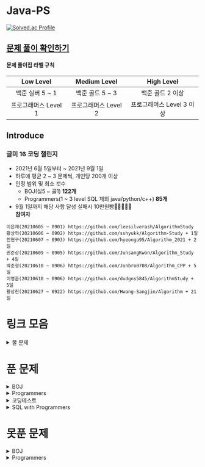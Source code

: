 # Java-PS

[![Solved.ac Profile](http://mazassumnida.wtf/api/v2/generate_badge?boj=dudqja8847)](https://solved.ac/dudqja8847/)

## [문제 풀이 확인하기](https://github.com/Sinlicon-Valley/Algorithm2021/issues)

#### 문제 풀이집 라벨 규칙

| Low Level | Medium Level | High Level |
|:------:|:------:|:------:|
|백준 실버 5 ~ 1|백준 골드 5 ~ 3|백준 골드 2 이상|
|프로그래머스 Level 1|프로그래머스 Level 2|프로그래머스 Level 3 이상|

## Introduce

### 글미 16 코딩 챌린지

- 2021년 6월 5일부터 ~ 2021년 9월 1일
- 하루에 평균 2 ~ 3 문제씩, 개인당 200개 이상
- 인정 범위 및 최소 갯수
    - BOJ(실5 ~ 골1) **122개**
    - Programmers(1 ~ 3 level SQL 제외 java/python/c++) **85개**
- 9월 1일까지 해당 사항 달성 실패시 10만원빵🤲🤲🤲🤲🤲  
  **참여자**

```이영범(20210605 ~ 0901) https://github.com/Sinlicon-Valley/Algorithm2021  
이은재(20210605 ~ 0901) https://github.com/leesilverash/AlgorithmStudy  
황상혁(20210606 ~ 0902) https://github.com/sshyukk/Algorithm-Study + 1일  
전현구(20210607 ~ 0903) https://github.com/hyeongu95/Algorithm_2021 + 2일  
권준상(20210609 ~ 0905) https://github.com/JunsangKwon/Algorithm_Study + 4일  
박준형(20210610 ~ 0906) https://github.com/Junbro0708/Algorithm_CPP + 5일  
이영훈(20210610 ~ 0906) https://github.com/dudgns5845/AlgorithmStudy + 5일  
황상진(20210627 ~ 0922) https://github.com/Hwang-Sangjin/Algorithm + 21일  
```

# 링크 모음

<details>
    <summary>꿀 문제</summary>
    문제추천 https://github.com/tony9402/baekjoon/blob/main/picked.md
</details>

# 푼 문제

<details>
    <summary>BOJ</summary>

|    문제     |       제목        |                   유형                   | 비고  |
|:---------:|:---------------:|:--------------------------------------:|:---:|
| BOJ 1003  |     피보나치 함수     |                   DP                   |  ⁉  |
| BOJ 1010  |      다리 놓기      |                   DP                   ||
| BOJ 1026  |       보물        |                Sorting                 ||
| BOJ 1051  |     숫자 정사각형     |         Implement, Brute Force         ||
| BOJ 1094  |       막대기       |             Binary Search              ||
| BOJ 1158  |     요세푸스 문제     |                 Queue                  ||
| BOJ 1197  |    최소 스패닝 트리    |        MST, Kruskal, Union Find        ||
| BOJ 1292  |    쉽게 푸는 문제     |               Implement                ||
| BOJ 1300  |      K번째 수      |             Binary Search              ||
| BOJ 1302  |      베스트셀러      |             Hash Set & Map             ||
| BOJ 1389  | 케빈 베이컨의 6단계 법칙  |          Floyd Warshall, BFS           ||
| BOJ 1406  |       에디터       |                 Stack                  ||
| BOJ 1439  |       뒤집개       |                 Greedy                 ||
| BOJ 1461  |       도서관       |                 Greedy                 ||
| BOJ 1463  |       뒤집개       |                   DP                   | 💦  |
| BOJ 1475  |       방번호       |               Implement                ||
| BOJ 1504  |    특정한 최단 경로    |            Graph, Dijkstra             ||
| BOJ 1520  |      내리막길       |             Graph, DP, DFS             ||
| BOJ 1620  | 나는야 포켓몬 마스터 이다솜 |                HashMap                 ||
| BOJ 1655  |    가운데를 말해요     |             Priority Queue             ||
| BOJ 1697  |      숨바꼭질       |                  BFS                   ||
| BOJ 1715  |     카드 정렬하기     |         Greedy, Priority Queue         ||
| BOJ 1744  |      수 묶기       |                 Greedy                 ||
| BOJ 1753  |      최단경로       |        Dijkstra, Priority Queue        ||
| BOJ 1759  |     암호 만들기      |       Combination, Backtracking        ||
| BOJ 1874  |      스택 수열      |                 Stack                  ||
| BOJ 1990  |     소수인팰린드롬     |          Math, Number Theory           ||
| BOJ 1904  |      01타일       |                   DP                   ||
| BOJ 1916  |    최소비용 구하기     |        Dijkstra, Priority Queue        ||
| BOJ 1920  |      수 찾기       |             Binary Search              ||
| BOJ 1926  |       그림        |                  BFS                   ||
| BOJ 1927  |      최소 힙       |             Priority Queue             ||
| BOJ 1931  |     회의실 배정      |                 Greedy                 ||
| BOJ 1946  |      신입사원       |                 Greedy                 ||
| BOJ 1966  |    프린터 Queue    |         Queue, Priority Queue          ||
| BOJ 1976  |      여행가자       |               Graph, BFS               ||
| BOJ 1987  |       알파벳       |                  DFS                   ||
| BOJ 1991  |      트리 순회      |                  Tree                  ||
| BOJ 2075  |     N번째 큰 수     |             Priority Queue             ||
| BOJ 2109  |      순회강연       |                 Greedy                 ||
| BOJ 2164  |      카드 2       |                 Queue                  ||
| BOJ 2174  |    로봇 시뮬레이션     |               Simulation               ||
| BOJ 2212  |       센서        |                 Greedy                 ||
| BOJ 2407  |       조합        |            Combination, DP             ||
| BOJ 2457  |     공주님의 정원     |                 Greedy                 | 💦  |
| BOJ 2493  |        탑        |                 Stack                  ||
| BOJ 2563  |       색종이       |               Implement                ||
| BOJ 2564  |       경비원       |               Implement                ||
| BOJ 2573  |       빙산        |         Graph, BFS, Implement          ||
| BOJ 2577  |     숫자의 개수      |                 String                 ||
| BOJ 2578  |       빙고        |               Implement                ||
| BOJ 2583  |     영역 구하기      |                  BFS                   ||
| BOJ 2609  |  최대공약수와 최소공배수   |          Math, Number Theory           ||
| BOJ 2644  |      촌수계산       |                  BFS                   ||
| BOJ 2696  |     중앙값 구하기     |             Priority Queue             ||
| BOJ 2776  |       암기왕       |             Hash Set & Map             ||
| BOJ 2799  |      블라인드       |               Implement                ||
| BOJ 2839  |      설탕배달       |                   DP                   ||
| BOJ 2847  |   게임을 만든 동준이    |                 Greedy                 ||
| BOJ 2947  |      나무조각       |               Simulation               ||
| BOJ 2960  |   에라토스테네스의 체    |               Implement                ||
| BOJ 3055  |       탈출        |                  BFS                   ||
| BOJ 3107  |      IPv6       |           Implement, String            ||
| BOJ 3190  |        뱀        |               Implement                ||
| BOJ 3425  |       고스택       |            Implement, Stack            ||
| BOJ 4179  |       불!        |                  BFS                   ||
| BOJ 4358  |       생태학       |             Hash Set & Map             ||
| BOJ 4796  |       캠핑        |                 Greedy                 ||
| BOJ 4963  |      섬의 개수      |                  BFS                   ||
| BOJ 5397  |       키로거       |                 Stack                  ||
| BOJ 5430  |       AC        |               Implement                ||
| BOJ 5567  |       결혼식       |      Implement, Graph Search, BFS      ||
| BOJ 5972  |      택배 배송      | Graph Search, Dijkstra, Priority Queue ||
| BOJ 6593  |      상범 빌딩      |               Graph, BFS               ||
| BOJ 6603  |       로또        |       Combination, Backtracking        ||
| BOJ 7576  |       토마토       |                  BFS                   ||
| BOJ 7562  |     나이트의 이동     |                  BFS                   ||
| BOJ 7785  |    회사에 있는 사람    |                HashSet                 ||
| BOJ 8979  |       올림픽       |               Implement                ||
| BOJ 9184  |    신나는 함수 실행    |                   DP                   ||
| BOJ 9461  |     파도반 수열      |                   DP                   ||
| BOJ 9625  |      BABBA      |                   DP                   ||
| BOJ 9663  |     N-Queen     |              Backtracking              | 💦  |
| BOJ 9935  |     문자열 폭발      |             String, Stack              ||
| BOJ 10026 |      적록색약       |                  BFS                   ||
| BOJ 10157 |      자리배정       |               Implement                ||
| BOJ 10807 |      개수 세기      |               Implement                ||
| BOJ 10814 |   나이순 Sorting   |                Sorting                 ||
| BOJ 10816 |     숫자 카드2      |                HashMap                 ||
| BOJ 10828 |      Stack      |                 Stack                  ||
| BOJ 10845 |      Queue      |                 Queue                  ||
| BOJ 10972 |      다음 순열      |              Permutation               ||
| BOJ 10973 |      이전 순열      |              Permutation               ||
| BOJ 11047 |      동전 0       |                 Greedy                 ||
| BOJ 11170 |      0의 개수      |              Brute Force               ||
| BOJ 11279 |      최대 힙       |             Priority Queue             ||
| BOJ 11286 |      절댓값 힙      |             Priority Queue             ||
| BOJ 11399 |       ATM       |                 Greedy                 ||
| BOJ 11403 |      경로 찾기      |             Floyd Warshall             ||
| BOJ 11404 |      플로이드       |             Floyd Warshall             ||
| BOJ 11501 |       주식        |                 Greedy                 ||
| BOJ 11650 |     좌표 정렬하기     |                Sorting                 ||
| BOJ 11651 |    좌표 정렬하기2     |                Sorting                 ||
| BOJ 11724 |    연결 요소의 개수    |                  BFS                   ||
| BOJ 11866 |    요세푸스 문제 0    |                 Queue                  ||
| BOJ 13164 |     행복 유치원      |                 Greedy                 ||
| BOJ 13305 |       주유소       |                 Greedy                 | 💦  |
| BOJ 13335 |       트럭        |         Implement, Simulation          ||
| BOJ 13414 |      수강신청       |             Hash Set & Map             ||
| BOJ 14500 |      테트로미노      |         Brute Force, Implement         ||
| BOJ 14503 |     로봇 청소기      |         Implement, Simulation          ||
| BOJ 14719 |       빗물        |         Implement, Simulation          ||
| BOJ 14923 |      미로탈출       |               BFS, Graph               ||
| BOJ 14940 |     쉬운 최단거리     |               Graph, BFS               ||
| BOJ 15649 |     N과 M(1)     |              Backtracking              ||
| BOJ 15650 |     N과 M(2)     |              Backtracking              ||
| BOJ 15651 |     N과 M(3)     |              Backtracking              ||
| BOJ 15652 |     N과 M(4)     |              Backtracking              ||
| BOJ 15654 |     N과 M(5)     |              Backtracking              ||
| BOJ 15655 |     N과 M(6)     |              Backtracking              ||
| BOJ 15656 |     N과 M(7)     |              Backtracking              ||
| BOJ 15657 |     N과 M(8)     |              Backtracking              ||
| BOJ 15663 |     N과 M(9)     |              Backtracking              ||
| BOJ 15664 |    N과 M(10)     |              Backtracking              ||
| BOJ 15665 |    N과 M(11)     |              Backtracking              ||
| BOJ 15666 |    N과 M(12)     |              Backtracking              ||
| BOJ 15686 |      치킨 배달      |               Implement                | 👍  |
| BOJ 15903 |    카드 합체 놀이     |         Greedy, Priority Queue         ||
| BOJ 11652 |       카드        |              Brute Force               ||
| BOJ 16953 |     A -> B      |           Greedy, Graph, BFS           ||
| BOJ 17129 |  윌리암슨수액빨이딱따구리   |               Graph, BFS               ||
| BOJ 17219 |     비밀번호 찾기     |                HashMap                 ||
| BOJ 17298 |       오큰수       |                 Stack                  | 💦  |
| BOJ 17478 |   재귀함수가 뭔가요?    |          Recursion, Implement          ||
| BOJ 18352 |  특정 거리의 도시 찾기   |             Dijkstra, BFS              ||
| BOJ 18405 |     경쟁적 점염      |         Implement, BFS, Graph          ||

</details>

<details>
    <summary>Programmers</summary>

| 문제 | 제목 | 유형 | 비고 |
|:------:|:------:|:------:|:------:|
|Programmers|기능 개발|Stack, Queue||
|Programmers|다리를 지나는 트럭|Queue||
|Programmers|프린터|Queue||
|Programmers|주식가격|Stack, Queue||
|Programmers|K번째 수|Sorting||
|Programmers|포켓몬|HashSet||
|Programmers|크레인 인형뽑기 게임|Stack, Implement|2019 카카오 개발자 겨울 인턴십|
|Programmers|신규 아이디 추천|String, Implement|2021 KAKAO BLIND RECRUITMENT|
|Programmers|완주하지 못한 선수|HashMap||
|Programmers|가운데 글자 가져오기|String||
|Programmers|키패드 누르기|Implement|2020 카카오 인턴십|
|Programmers|모의고사|Brute Force, Implement||
|Programmers|로또의 최고 순위와 최저 순위|Implement|2021 Dev-Matching: 웹 백엔드 개발자(상반기)|
|Programmers|내적|Implement|월간 코드 챌린지 시즌1|
|Programmers|실패율|Implement, Sorting|2019 KAKAO BLIND RECRUITMENT|
|Programmers|2016|Implement||
|Programmers|두 개 뽑아서 더하기|HashSet|월간 코드 챌린지 시즌1|
|Programmers|비밀지도|Implement|2018 KAKAO BLIND RECRUITMENT|
|Programmers|진법 뒤집기|Implement|월간 코드 챌린지 시즌 1|
|Programmers|음양 더하기|Implement|월간 코드 챌린지 시즌 2|
|Programmers|예산|Greedy|Summer/Winter Coding(~2018)|
|Programmers|체육복|Greedy||
|Programmers|약수의 개수와 덧셈|Implement|월간 코드 챌린지 시즌 2|
|Programmers|같은 숫자는 싫어|Implement||
|Programmers|하샤드 수|Implement||
|Programmers|나누어 떨어지는 숮자 배열|Implement||
|Programmers|두 정수 사이의 합|Implement||
|Programmers|오픈채팅방|HashMap, Implement|2019 KAKAO BLIND RECRUITMENT|
|Programmers|다트게임|String, Implement|2018 KAKAO BLIND RECRUITMENT|
|Programmers|서울에서 김서방 찾기|Implement||
|Programmers|String 내 p와 y의 개수|Implement||
|Programmers|수박수박수박수박수박수?|Implement||
|Programmers|문자열을 정수로 바꾸기|Implement||
|Programmers|이상한 문자 만들기|Implement||
|Programmers|직사각형 별찍기|Implement||
|Programmers|콜라츠 추측|Implement||
|Programmers|x만큼 간격이 있는 n개의 숫자|Implement||
|Programmers|짝수와 홀수|Implement||
|Programmers|행렬의 덧셈|Implement||
|Programmers|평균 구하기|Implement||
|Programmers|정수 제곱근 판별|Implement||
|Programmers|더 맵게|Priority Queue||
|Programmers|게임 맵 최단거리|BFS|찾아라 프로그래밍 마에스터|
|Programmers|프린터|Queue, Implement||
|Programmers|카카오프렌즈 컬러링북|BFS|2017 카카오코드 예선|
|Programmers|프렌즈4블록|Implement, Brute Force|2018 KAKAO BLIND RECRUITMENT|
|Programmers|올바른 괄호|Stack||
|Programmers|땅따먹기|DP||
|Programmers|타겟 넘버|DFS||
|Programmers|카펫|Brute Force, Implement||
|Programmers|가장 큰 수|Greedy, Implement|
|Programmers|전화번호 목록|Hash||
|Programmers|네트워크|BFS, Graph||
|Programmers|짝지어 제거하기|Stack|2017 팁스타운|
|Programmers|메뉴 리뉴얼|HashMap, Combination|2021 KAKAO BLIND RECRUITMENT|
|Programmers|124 나라의 숫자|Implement||
|Programmers|JadenCase 문자열 만들기|Implement||
|Programmers|큰 수 만들기|Implement||
|Programmers|배달|Dijkstra, BFS|Summer/Winter Coding(~2018)|
|Programmers|파일명 정렬|String, Implement|2018 KAKAO BLIND RECRUITMENT|
|Programmers|2개 이하로 다른 비트|String, Implement|월간 코드 챌린지 시즌2|
|Programmers|부족한 금액 계산하기|Implement|위클리 챌린지 1주차|
|Programmers|최솟값 만들기|Implement||
|Programmers|정수 내림차순으로 배치하기|Implement||
|Programmers|최댓값과 최솟값|Implement||
|Programmers|N개의 최소공배수|Math, Number Theory||
|Programmers|최대공약수와 최소공배수|Math, Number Theory||
|Programmers|약수의 합|Math, Number Theory||
|Programmers|소수 찾기|Math, Number Theory||
|Programmers|문자열 내 마음대로 정렬하기|Implement||
|Programmers|숫자 문자열과 영단어|Implement, String||
|Programmers|문자열 내림차순으로 배치하기|Implement, String||
|Programmers|시저암호|Implement||
|Programmers|상호평가|Implement|위클리 챌린지 2주차|
|Programmers|직업군 추천하기|Implement|위클리 챌린지 4주차|
|Programmers|영어 끝말잇기|Hash Set & Map|Summer/Winter Coding(~2018)|
|Programmers|광고 삽입|Simulation|2021 KAKAO BLIND RECRUITMENT|
|Programmers|방문 길이|Simulation|Summer/Winter Coding(~2018)|
|Programmers|문자열 압축|String, Implement|2020 KAKAO BLIND RECRUITMENT|
|Programmers|입실 퇴실|Simulation|위클리 챌린지 7주차|
|Programmers|순위 검색|Bit Masking|2021 KAKAO BLIND RECRUITMENT|
|Programmers|최소 직사각형|Implement|위클리 챌린지 8주차|
|Programmers|복서 정렬하기|Implement|위클리 챌린지 6주차|
|Programmers|모음사전|DP|위클리 챌린지 8주차|
|Programmers|피로도|DFS|위클리 챌린지 12주차|

</details>

<details>
    <summary>코딩테스트</summary>

| 문제 | 제목 | 유형 | 비고 |
|:------:|:------:|:------:|:------:|
|N**|Merge & Branch|Implement||
|N**|공격준비|Greedy||
|N**|갈등|Permutation||

</details>

<details>
    <summary>SQL with Programmers</summary>

| 문제 | 제목 | 유형 | 비고 |
|:------:|:------:|:------:|:------:|
|Programmers|모든 레코드 조회하기|SELECT||
|Programmers|역순 정렬하기|SELECT, ORDER BY DESC||

</details>

# 못푼 문제

<details>
    <summary>BOJ</summary>

| 문제 | 제목 | 유형 | 비고 |
|:------:|:------:|:------:|:------:|
|BOJ 1359|복권|Bit Masking||
|BOJ 2468|안전영역|BFS||
|BOJ 15683|감시|Simulation||

</details>
<details>
    <summary>Programmers</summary>

<!-- summary 아래 한칸 공백 두고 내용 삽입 -->

</details>



